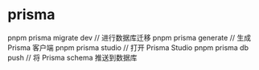 # prisma 

pnpm prisma migrate dev // 进行数据库迁移
pnpm prisma generate // 生成 Prisma 客户端
pnpm prisma studio // 打开 Prisma Studio
pnpm prisma db push // 将 Prisma schema 推送到数据库
